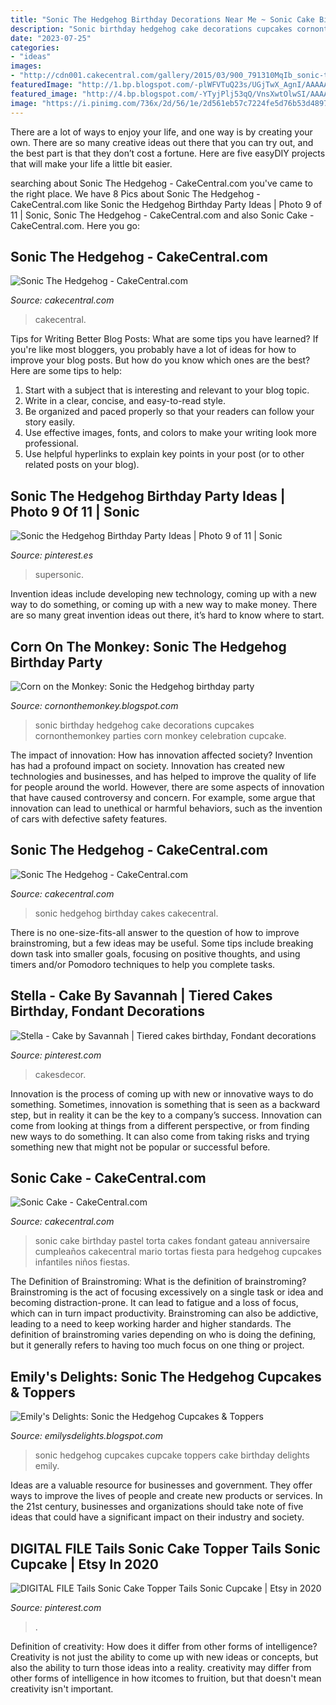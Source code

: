 ```yaml
---
title: "Sonic The Hedgehog Birthday Decorations Near Me ~ Sonic Cake Birthday Pastel Torta Cakes Fondant Gateau Anniversaire Cumpleaños Cakecentral Mario Tortas Fiesta Para Hedgehog Cupcakes Infantiles Niños Fiestas"
description: "Sonic birthday hedgehog cake decorations cupcakes cornonthemonkey parties corn monkey celebration cupcake"
date: "2023-07-25"
categories:
- "ideas"
images:
- "http://cdn001.cakecentral.com/gallery/2015/03/900_791310MqIb_sonic-the-hedgehog.jpg"
featuredImage: "http://1.bp.blogspot.com/-plWFVTuQ23s/UGjTwX_AgnI/AAAAAAAAPKY/Softsu_35oc/s1600/IMG_5039a.jpg"
featured_image: "http://4.bp.blogspot.com/-YTyjPlj53qQ/VnsXwtOlwSI/AAAAAAAAAoQ/cgFW1WTPvl0/s320/IMG_0900.JPG"
image: "https://i.pinimg.com/736x/2d/56/1e/2d561eb57c7224fe5d76b53d48971417.jpg"
---
```



There are a lot of ways to enjoy your life, and one way is by creating your own. There are so many creative ideas out there that you can try out, and the best part is that they don’t cost a fortune. Here are five easyDIY projects that will make your life a little bit easier.

	

		
searching about Sonic The Hedgehog - CakeCentral.com you've came to the right place. We have 8 Pics about Sonic The Hedgehog - CakeCentral.com like Sonic the Hedgehog Birthday Party Ideas | Photo 9 of 11 | Sonic, Sonic The Hedgehog - CakeCentral.com and also Sonic Cake - CakeCentral.com. Here you go:
		
    
## Sonic The Hedgehog - CakeCentral.com

<img loading=lazy src="https://cdn001.cakecentral.com/gallery/2015/03/900_799235ftG5_sonic-the-hedgehog.jpg" onerror="this.onerror=null;this.src='https://tse1.mm.bing.net/th?id=OIP.D8uJ2AES0HpFs0vEw0URagHaJ4&amp;pid=15.1';" alt="Sonic The Hedgehog - CakeCentral.com">

_Source: cakecentral.com_

>cakecentral. 

	

Tips for Writing Better Blog Posts: What are some tips you have learned?
If you're like most bloggers, you probably have a lot of ideas for how to improve your blog posts. But how do you know which ones are the best? Here are some tips to help:
1. Start with a subject that is interesting and relevant to your blog topic.
2. Write in a clear, concise, and easy-to-read style.
3. Be organized and paced properly so that your readers can follow your story easily.
4. Use effective images, fonts, and colors to make your writing look more professional.
5. Use helpful hyperlinks to explain key points in your post (or to other related posts on your blog).

    
## Sonic The Hedgehog Birthday Party Ideas | Photo 9 Of 11 | Sonic

<img loading=lazy src="https://i.pinimg.com/736x/5e/de/99/5ede99815132edbcd8105855da36db7f.jpg" onerror="this.onerror=null;this.src='https://tse4.mm.bing.net/th?id=OIP.1A_V1OutaUvP-kwUe05D6wHaJ3&amp;pid=15.1';" alt="Sonic the Hedgehog Birthday Party Ideas | Photo 9 of 11 | Sonic">

_Source: pinterest.es_

>supersonic. 

	

Invention ideas include developing new technology, coming up with a new way to do something, or coming up with a new way to make money. There are so many great invention ideas out there, it’s hard to know where to start.

    
## Corn On The Monkey: Sonic The Hedgehog Birthday Party

<img loading=lazy src="http://4.bp.blogspot.com/-YTyjPlj53qQ/VnsXwtOlwSI/AAAAAAAAAoQ/cgFW1WTPvl0/s320/IMG_0900.JPG" onerror="this.onerror=null;this.src='https://tse2.mm.bing.net/th?id=OIP.R_XR3Gnfe6OX06ODJkDWnAAAAA&amp;pid=15.1';" alt="Corn on the Monkey: Sonic the Hedgehog birthday party">

_Source: cornonthemonkey.blogspot.com_

>sonic birthday hedgehog cake decorations cupcakes cornonthemonkey parties corn monkey celebration cupcake. 

	

The impact of innovation: How has innovation affected society?
Invention has had a profound impact on society. Innovation has created new technologies and businesses, and has helped to improve the quality of life for people around the world. However, there are some aspects of innovation that have caused controversy and concern. For example, some argue that innovation can lead to unethical or harmful behaviors, such as the invention of cars with defective safety features.

    
## Sonic The Hedgehog - CakeCentral.com

<img loading=lazy src="http://cdn001.cakecentral.com/gallery/2015/03/900_791310MqIb_sonic-the-hedgehog.jpg" onerror="this.onerror=null;this.src='https://tse4.mm.bing.net/th?id=OIP.4LlIXfSnccYbPwCTog-yswHaJf&amp;pid=15.1';" alt="Sonic The Hedgehog - CakeCentral.com">

_Source: cakecentral.com_

>sonic hedgehog birthday cakes cakecentral. 

	

There is no one-size-fits-all answer to the question of how to improve brainstroming, but a few ideas may be useful. Some tips include breaking down task into smaller goals, focusing on positive thoughts, and using timers and/or Pomodoro techniques to help you complete tasks.

    
## Stella - Cake By Savannah | Tiered Cakes Birthday, Fondant Decorations

<img loading=lazy src="https://i.pinimg.com/originals/ad/b2/00/adb2009cf45d15c97cf622b09cd24f13.jpg" onerror="this.onerror=null;this.src='https://tse1.mm.bing.net/th?id=OIP.hloicYQk7EvcGsYTMEhXkgHaLs&amp;pid=15.1';" alt="Stella - Cake by Savannah | Tiered cakes birthday, Fondant decorations">

_Source: pinterest.com_

>cakesdecor. 

	

Innovation is the process of coming up with new or innovative ways to do something. Sometimes, innovation is something that is seen as a backward step, but in reality it can be the key to a company’s success. Innovation can come from looking at things from a different perspective, or from finding new ways to do something. It can also come from taking risks and trying something new that might not be popular or successful before.

    
## Sonic Cake - CakeCentral.com

<img loading=lazy src="https://cdn001.cakecentral.com/gallery/2015/03/900_692046rcsb_sonic-cake.jpg" onerror="this.onerror=null;this.src='https://tse4.mm.bing.net/th?id=OIP.VBiUtt4yWstldjfJ92iEgwHaJ6&amp;pid=15.1';" alt="Sonic Cake - CakeCentral.com">

_Source: cakecentral.com_

>sonic cake birthday pastel torta cakes fondant gateau anniversaire cumpleaños cakecentral mario tortas fiesta para hedgehog cupcakes infantiles niños fiestas. 

	

The Definition of Brainstroming: What is the definition of brainstroming?
Brainstroming is the act of focusing excessively on a single task or idea and becoming distraction-prone. It can lead to fatigue and a loss of focus, which can in turn impact productivity. Brainstroming can also be addictive, leading to a need to keep working harder and higher standards. The definition of brainstroming varies depending on who is doing the defining, but it generally refers to having too much focus on one thing or project.

    
## Emily&#039;s Delights: Sonic The Hedgehog Cupcakes &amp; Toppers

<img loading=lazy src="http://1.bp.blogspot.com/-plWFVTuQ23s/UGjTwX_AgnI/AAAAAAAAPKY/Softsu_35oc/s1600/IMG_5039a.jpg" onerror="this.onerror=null;this.src='https://tse2.mm.bing.net/th?id=OIP.pZUUrp_OwKiiSid8AorpBwHaF_&amp;pid=15.1';" alt="Emily&#039;s Delights: Sonic the Hedgehog Cupcakes &amp; Toppers">

_Source: emilysdelights.blogspot.com_

>sonic hedgehog cupcakes cupcake toppers cake birthday delights emily. 

	

Ideas are a valuable resource for businesses and government. They offer ways to improve the lives of people and create new products or services. In the 21st century, businesses and organizations should take note of five ideas that could have a significant impact on their industry and society.

    
## DIGITAL FILE Tails Sonic Cake Topper Tails Sonic Cupcake | Etsy In 2020

<img loading=lazy src="https://i.pinimg.com/736x/2d/56/1e/2d561eb57c7224fe5d76b53d48971417.jpg" onerror="this.onerror=null;this.src='https://tse3.mm.bing.net/th?id=OIP.uxA_H_uAIrvEkTsIgqQ7SwHaHa&amp;pid=15.1';" alt="DIGITAL FILE Tails Sonic Cake Topper Tails Sonic Cupcake | Etsy in 2020">

_Source: pinterest.com_

>. 

	

Definition of creativity: How does it differ from other forms of intelligence?
Creativity is not just the ability to come up with new ideas or concepts, but also the ability to turn those ideas into a reality. creativity may differ from other forms of intelligence in how itcomes to fruition, but that doesn't mean creativity isn't important.


